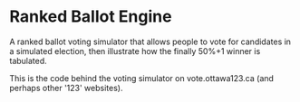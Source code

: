 Ranked Ballot Engine
====================

A ranked ballot voting simulator that allows people to vote for candidates in a simulated election, then illustrate how the finally 50%+1 winner is tabulated.

This is the code behind the voting simulator on vote.ottawa123.ca (and perhaps other '123' websites).

